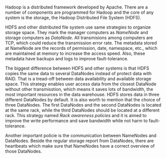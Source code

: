 Hadoop is a distributed framework developed by Apache. There are a number of components are programmed for Hadoop and the core of any system is the storage, the Hadoop Distributed File System (HDFS). 

HDFS and other distributed file system use same strategies to organize storage space. They mark the manager computers as *NameNode* and storage computers as *DataNode*. All transmisions among computers are TCP, which could reduce the transmission error rate. The metadata stored at NameNode are the records of permission, date, namespace, etc., which are maintained at memory to increase the access speed. Also, these metadata have backups and logs to improve fault-tolerance. 

The biggest difference between HDFS and other systems is that HDFS copies the same data to several DataNodes instead of protect data with RAID. That is a tread-off between data availability and available storage space. This strategy enables user access data from the closest DataNode without other transmisstion, which means it saves lots of bandwidth, the most important resources in the data warehouse. HDFS stores data in three different DataNodes by default. It is also worth to mention that the choice of three DataNodes. The first DataNodes and the second DataNodes is located at the same rack, while the third DataNodes should be located at a different rack. This strategy named *Rack awareness policies* and it is aimed to improve the write performance and save bandwidth while not harm to fault-tolerance. 

Another important policie is the communication between NameNodes and DataNodes. Beside the regular storage report from DataNodes, there are heartbeats which make sure that NameNodes have a correct overview of those DataNodes.